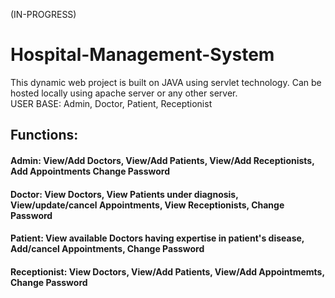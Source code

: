 (IN-PROGRESS) <br>
# Hospital-Management-System
This dynamic web project is built on JAVA using servlet technology. Can be hosted locally using apache server or any other server.
<br>
USER BASE: Admin, Doctor, Patient, Receptionist <br>
## Functions:<br>
#### Admin: View/Add Doctors, View/Add Patients, View/Add Receptionists, Add Appointments Change Password <br>
#### Doctor: View Doctors, View Patients under diagnosis, View/update/cancel Appointments, View Receptionists, Change Password  <br>
#### Patient: View available Doctors having expertise in patient's disease, Add/cancel Appointments, Change Password <br>
#### Receptionist: View Doctors, View/Add Patients, View/Add Appointmemts, Change Password <br>
